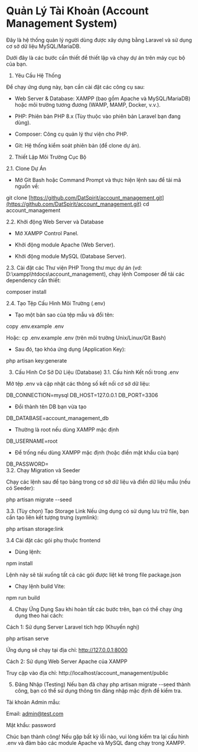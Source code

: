 # Quản Lý Tài Khoản (Account Management System)

Đây là hệ thống quản lý người dùng được xây dựng bằng Laravel và sử dụng cơ sở dữ liệu MySQL/MariaDB.

Dưới đây là các bước cần thiết để thiết lập và chạy dự án trên máy cục bộ của bạn.

1. Yêu Cầu Hệ Thống

Để chạy ứng dụng này, bạn cần cài đặt các công cụ sau:

- Web Server & Database: XAMPP (bao gồm Apache và MySQL/MariaDB) hoặc môi trường tương đương (WAMP, MAMP, Docker, v.v.).

- PHP: Phiên bản PHP 8.x (Tùy thuộc vào phiên bản Laravel bạn đang dùng).

- Composer: Công cụ quản lý thư viện cho PHP.

- Git: Hệ thống kiểm soát phiên bản (để clone dự án).

2. Thiết Lập Môi Trường Cục Bộ

2.1. Clone Dự Án

- Mở Git Bash hoặc Command Prompt và thực hiện lệnh sau để tải mã nguồn về:


git clone [https://github.com/DatSpirit/account_management.git](https://github.com/DatSpirit/account_management.git)
cd account_management

2.2. Khởi động Web Server và Database

- Mở XAMPP Control Panel.

- Khởi động module Apache (Web Server).

- Khởi động module MySQL (Database Server).

2.3. Cài đặt các Thư viện PHP
Trong thư mục dự án (vd: D:\xampp\htdocs\account_management), chạy lệnh Composer để tải các dependency cần thiết:

composer install

2.4. Tạo Tệp Cấu Hình Môi Trường (.env)

- Tạo một bản sao của tệp mẫu và đổi tên:

copy .env.example .env

Hoặc: cp .env.example .env (trên môi trường Unix/Linux/Git Bash)

- Sau đó, tạo khóa ứng dụng (Application Key):

php artisan key:generate

3. Cấu Hình Cơ Sở Dữ Liệu (Database)
3.1. Cấu hình Kết nối trong .env

Mở tệp .env và cập nhật các thông số kết nối cơ sở dữ liệu:

DB_CONNECTION=mysql
DB_HOST=127.0.0.1
DB_PORT=3306

- Đổi thành tên DB bạn vừa tạo

DB_DATABASE=account_management_db 

- Thường là root nếu dùng XAMPP mặc định

DB_USERNAME=root      
- Để trống nếu dùng XAMPP mặc định (hoặc điền mật khẩu của bạn)
       
DB_PASSWORD=                    
3.2. Chạy Migration và Seeder

Chạy các lệnh sau để tạo bảng trong cơ sở dữ liệu và điền dữ liệu mẫu (nếu có Seeder):

php artisan migrate --seed

3.3. (Tùy chọn) Tạo Storage Link
Nếu ứng dụng có sử dụng lưu trữ file, bạn cần tạo liên kết tượng trưng (symlink):

php artisan storage:link

3.4 Cài đặt các gói phụ thuộc frontend
- Dùng lệnh:

npm install

Lệnh này sẽ tải xuống tất cả các gói được liệt kê trong file package.json
- Chạy lệnh build Vite:

npm run build

4. Chạy Ứng Dụng
Sau khi hoàn tất các bước trên, bạn có thể chạy ứng dụng theo hai cách:

Cách 1: Sử dụng Server Laravel tích hợp (Khuyến nghị)

php artisan serve

Ứng dụng sẽ chạy tại địa chỉ: http://127.0.0.1:8000

Cách 2: Sử dụng Web Server Apache của XAMPP

Truy cập vào địa chỉ: http://localhost/account_management/public

5. Đăng Nhập (Testing)
Nếu bạn đã chạy php artisan migrate --seed thành công, bạn có thể sử dụng thông tin đăng nhập mặc định để kiểm tra.

Tài khoản Admin mẫu: 

Email: admin@test.com

Mật khẩu: password 

Chúc bạn thành công! Nếu gặp bất kỳ lỗi nào, vui lòng kiểm tra lại cấu hình .env và đảm bảo các module Apache và MySQL đang chạy trong XAMPP.